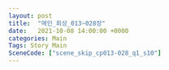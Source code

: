 ```yaml
---
layout: post
title:  "메인_회상_013~028장"
date:   2021-10-08 14:00:00 +0000
categories: Main
Tags: Story Main
SceneCode: ["scene_skip_cp013-028_q1_s10"]
---
```

